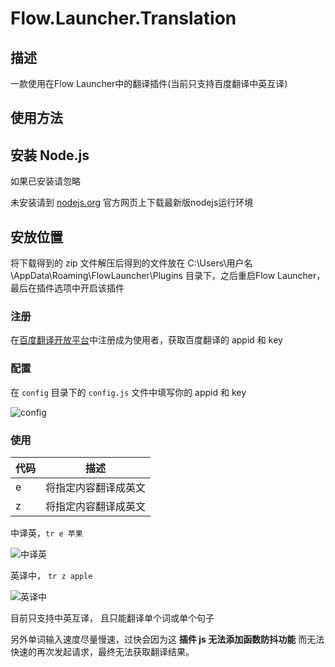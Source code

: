 # Flow.Launcher.Translation

## 描述

一款使用在Flow Launcher中的翻译插件(当前只支持百度翻译中英互译)

## 使用方法

## 安装 Node.js

如果已安装请忽略

未安装请到 [nodejs.org](https://nodejs.org/zh-cn/) 官方网页上下载最新版nodejs运行环境

## 安放位置

将下载得到的 zip 文件解压后得到的文件放在 C:\Users\用户名\AppData\Roaming\FlowLauncher\Plugins 目录下，之后重启Flow Launcher，最后在插件选项中开启该插件

### 注册

在[百度翻译开放平台]([百度翻译开放平台](https://fanyi-api.baidu.com/product/11))中注册成为使用者，获取百度翻译的 appid 和 key

### 配置

在 `config` 目录下的 `config.js` 文件中填写你的 appid 和 key

![config](https://cdn.jsdelivr.net/gh/qjcXu/Flow.Launcher.Transition/src/assets/imgs/config.png)

### 使用

| 代码  | 描述         |
| --- | ---------- |
| e   | 将指定内容翻译成英文 |
| z   | 将指定内容翻译成英文 |

中译英，`tr e 苹果` 

![中译英](https://cdn.jsdelivr.net/gh/qjcXu/Flow.Launcher.Transition/src/assets/imgs/option2.png)

英译中， `tr z apple` 

![英译中](https://cdn.jsdelivr.net/gh/qjcXu/Flow.Launcher.Transition/src/assets/imgs/option1.png)

目前只支持中英互译， 且只能翻译单个词或单个句子

另外单词输入速度尽量慢速，过快会因为这 **插件 js 无法添加函数防抖功能** 而无法快速的再次发起请求，最终无法获取翻译结果。
